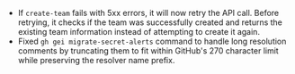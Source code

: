 - If `create-team` fails with 5xx errors, it will now retry the API call. Before retrying, it checks if the team was successfully created and returns the existing team information instead of attempting to create it again.
- Fixed `gh gei migrate-secret-alerts` command to handle long resolution comments by truncating them to fit within GitHub's 270 character limit while preserving the resolver name prefix.